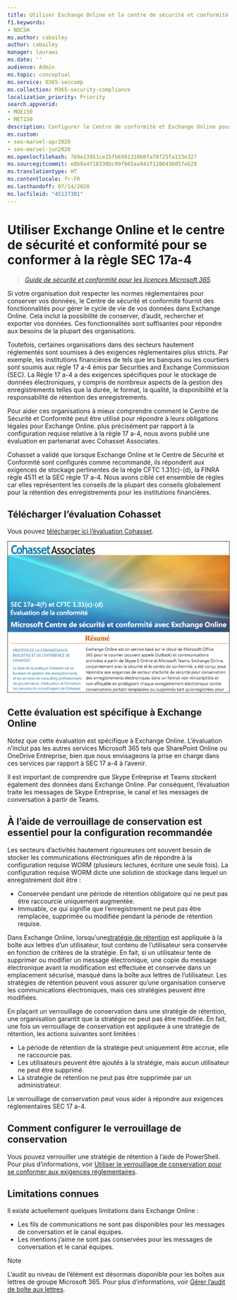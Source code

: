```yaml
---
title: Utiliser Exchange Online et le centre de sécurité et conformité pour se conformer à la règle SEC 17a-4
f1.keywords:
- NOCSH
ms.author: cabailey
author: cabailey
manager: laurawi
ms.date: ''
audience: Admin
ms.topic: conceptual
ms.service: O365-seccomp
ms.collection: M365-security-compliance
localization_priority: Priority
search.appverid:
- MOE150
- MET150
description: Configurer le Centre de conformité et Exchange Online pour de répondre aux exigences réglementaires de la règle CFTC 1.31 (c)-(d), règle FINRA 4511 et la règle SEC 17a -4.
ms.custom:
- seo-marvel-apr2020
- seo-marvel-jun2020
ms.openlocfilehash: 769e13951ce15fb698131860fa78f25fa133e327
ms.sourcegitcommit: e8b9a4f18330bc09f665aa941f1286436057eb28
ms.translationtype: HT
ms.contentlocale: fr-FR
ms.lasthandoff: 07/14/2020
ms.locfileid: "45127301"
---
```

# <a name="use-exchange-online-and-the-security--compliance-center-to-comply-with-sec-rule-17a-4"></a>Utiliser Exchange Online et le centre de sécurité et conformité pour se conformer à la règle SEC 17a-4

>*[Guide de sécurité et conformité pour les licences Microsoft 365](https://aka.ms/ComplianceSD).*

Si votre organisation doit respecter les normes réglementaires pour conserver vos données, le Centre de sécurité et conformité fournit des fonctionnalités pour gérer le cycle de vie de vos données dans Exchange Online. Cela inclut la possibilité de conserver, d’audit, rechercher et exporter vos données. Ces fonctionnalités sont suffisantes pour répondre aux besoins de la plupart des organisations.

Toutefois, certaines organisations dans des secteurs hautement réglementés sont soumises à des exigences réglementaires plus stricts. Par exemple, les institutions financières de tels que les banques ou les courtiers sont soumis aux règle 17 a-4 émis par Securities and Exchange Commission (SEC). La Règle 17 a-4 a des exigences spécifiques pour le stockage de données électroniques, y compris de nombreux aspects de la gestion des enregistrements telles que la durée, le format, la qualité, la disponibilité et la responsabilité de rétention des enregistrements.

Pour aider ces organisations à mieux comprendre comment le Centre de Sécurité et Conformité peut être utilisé pour répondre à leurs obligations légales pour Exchange Online. plus précisément par rapport à la configuration requise relative à la règle 17 a-4, nous avons publié une évaluation en partenariat avec Cohasset Associates.

Cohasset a validé que lorsque Exchange Online et le Centre de Sécurité et Conformité sont configurés comme recommandé, ils répondent aux exigences de stockage pertinentes de la règle CFTC 1.31(c)-(d), la FINRA règle 4511 et la SEC règle 17 a-4. Nous avons ciblé cet ensemble de règles car elles représentent les conseils de la plupart des conseils globalement pour la rétention des enregistrements pour les institutions financières.

## <a name="download-the-cohasset-assessment"></a>Télécharger l’évaluation Cohasset

Vous pouvez [télécharger ici l’évaluation Cohasset](https://servicetrust.microsoft.com/ViewPage/TrustDocuments?command=Download&downloadType=Document&downloadId=9fa8349d-a0c9-47d9-93ad-472aa0fa44ec&docTab=6d000410-c9e9-11e7-9a91-892aae8839ad_FAQ_and_White_Papers).

![La page de titre de l’évaluation téléchargeable par Cohasset Associates](../media/cohasset-associates-assessment.png)

## <a name="this-assessment-is-specific-to-exchange-online"></a>Cette évaluation est spécifique à Exchange Online

Notez que cette évaluation est spécifique à Exchange Online. L’évaluation n’inclut pas les autres services Microsoft 365 tels que SharePoint Online ou OneDrive Entreprise, bien que nous envisageons la prise en charge dans ces services par rapport à SEC 17 a-4 à l’avenir.

Il est important de comprendre que Skype Entreprise et Teams stockent également des données dans Exchange Online. Par conséquent, l’évaluation traite les messages de Skype Entreprise, le canal et les messages de conversation à partir de Teams.

## <a name="using-preservation-lock-is-key-to-the-recommended-configuration"></a>À l’aide de verrouillage de conservation est essentiel pour la configuration recommandée

Les secteurs d’activités hautement rigoureuses ont souvent besoin de stocker les communications électroniques afin de répondre à la configuration requise WORM (plusieurs lectures, écriture une seule fois). La configuration requise WORM dicte une solution de stockage dans lequel un enregistrement doit être :

- Conservée pendant une période de rétention obligatoire qui ne peut pas être raccourcie uniquement augmentée.
- Immuable, ce qui signifie que l’enregistrement ne peut pas être remplacée, supprimée ou modifiée pendant la période de rétention requise.

Dans Exchange Online, lorsqu’une[stratégie de rétention](retention.md) est appliquée à la boîte aux lettres d’un utilisateur, tout contenu de l’utilisateur sera conservée en fonction de critères de la stratégie. En fait, si un utilisateur tente de supprimer ou modifier un message électronique, une copie du message électronique avant la modification est effectuée et conservée dans un emplacement sécurisé, masqué dans la boîte aux lettres de l’utilisateur. Les stratégies de rétention peuvent vous assurer qu’une organisation conserve les communications électroniques, mais ces stratégies peuvent être modifiées.

En plaçant un verrouillage de conservation dans une stratégie de rétention, une organisation garantit que la stratégie ne peut pas être modifiée. En fait, une fois un verrouillage de conservation est appliquée à une stratégie de rétention, les actions suivantes sont limitées :

- La période de rétention de la stratégie peut uniquement être accrue, elle ne raccourcie pas.
- Les utilisateurs peuvent être ajoutés à la stratégie, mais aucun utilisateur ne peut être supprimé.
- La stratégie de rétention ne peut pas être supprimée par un administrateur.

Le verrouillage de conservation peut vous aider à répondre aux exigences réglementaires SEC 17 a-4.

## <a name="how-to-set-up-preservation-lock"></a>Comment configurer le verrouillage de conservation

Vous pouvez verrouiller une stratégie de rétention à l’aide de PowerShell. Pour plus d’informations, voir [Utiliser le verrouillage de conservation pour se conformer aux exigences réglementaires](retention.md#use-preservation-lock-to-comply-with-regulatory-requirements).

## <a name="known-limitations"></a>Limitations connues

Il existe actuellement quelques limitations dans Exchange Online :

- Les fils de communications ne sont pas disponibles pour les messages de conversation et le canal équipes.
- Les mentions j’aime ne sont pas conservées pour les messages de conversation et le canal équipes.

> [!NOTE]
> L’audit au niveau de l’élément est désormais disponible pour les boîtes aux lettres de groupe Microsoft 365. Pour plus d’informations, voir [Gérer l’audit de boîte aux lettres](enable-mailbox-auditing.md).
